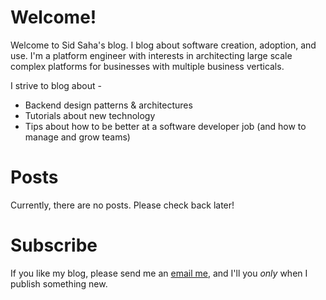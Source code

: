 # Welcome!

Welcome to Sid Saha's blog. I blog about software creation, adoption, and use. I'm a platform engineer with interests in architecting large scale complex platforms for businesses with multiple business verticals.

I strive to blog about -
* Backend design patterns & architectures
* Tutorials about new technology
* Tips about how to be better at a software developer job (and how to manage and grow teams)

# Posts

Currently, there are no posts. Please check back later!

# Subscribe

If you like my blog, please send me an [email me](mailto:sidatsaha@gmail.com), and I'll you _only_ when I publish something new.
